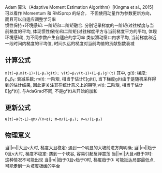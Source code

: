 Adam 算法（Adaptive Moment Estimation Algorithm）\[Kingma et al., 2015]可以看作 Momentum 和 RMSprop  的结合， 不但使用动量作为参数更新方向， 而且可以自适应调整学习率 	
惯性保持+环境感知:
一阶矩和二阶矩融合. 分别记录梯度的一阶矩(过往梯度与当前梯度的平均, 体现惯性保持)和二阶矩(过往梯度平方与当前梯度平方的平均, 体现环境感知), 为不同参数产生自适应的学习率
类似滑动窗口内求平均, 当前梯度和近一段时间内梯度的平均值, 时间久远的梯度对当前均值的贡献指数衰减
## 计算公式
`m(t)=β₁m(t-1)+(1-β₁)g(t);
v(t)=β₂v(t-1)+(1-β₂)g²(t)`
其中, g(t):  梯度; β₁,β₂:  衰减系数; m(t):  一阶矩, 相当于估计E\[g(t)], 当下梯度g(t)由于是随机采样得到的估计结果, 因此更关注其在统计意义上的期望;v(t):  二阶矩, 相当于估计E\[g²(t)], 与AdaGrad不同, 不是g²(t)从开始的加和
## 更新公式
`θ(t)=θ(t-1)-ηM/√(V+ε);
M=m/(1-β₁);
V=v/(1-β₂)`
## 物理意义
当||m||大且v大时, 梯度大且稳定: 遇到一个明显的大坡前进方向明确; 
当||m||趋于0且v大时, 梯度不稳定: 遇到一个峡谷, 容易引起反弹震荡
当||m||大且v趋于0时: 这种情况不可能出现
当||m||趋于0且v趋于0时, 梯度趋于0: 可能抵达局部最低点, 可能走到一片坡度极缓的平台